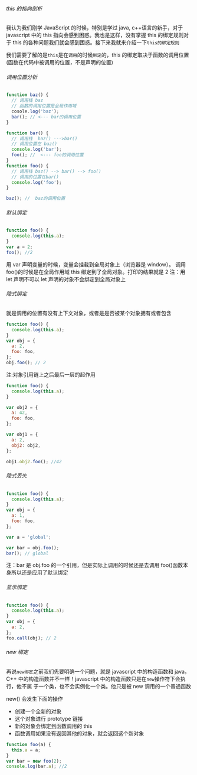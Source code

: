 ###### this 的指向剖析

我认为我们刚学 JavaScript 的时候，特别是学过 java, c++语言的新手，对于 javascript 中的 this 指向会感到困惑。我也是这样，没有掌握 this 的绑定规则对于 this 的各种问题我们就会感到困惑。接下来我就来介绍一下`this的绑定规则`

我们需要了解的是`this`是在`调用`的时候`绑定`的，this 的绑定取决于函数的调用位置(函数在代码中被调用的位置，不是声明的位置)

###### 调用位置分析

```javascript
function baz() {
  // 调用栈 baz
  // 函数的调用位置是全局作用域
  cosole.log('baz');
  bar(); // <--- bar的调用位置
}

function bar() {
  // 调用栈  baz() --->bar()
  // 调用位置在 baz()
  console.log('bar');
  foo(); //  <--- foo的调用位置
}
function foo() {
  // 调用栈 baz() --> bar() --> foo()
  // 调用的位置在bar()
  console.log('foo');
}

baz(); //  baz的调用位置
```

###### 默认绑定

```javascript
function foo() {
  console.log(this.a);
}
var a = 2;
foo(); //2
```

用 var 声明变量的时候，变量会挂载到全局对象上（浏览器是 window）。
调用 foo()的时候是在全局作用域 this 绑定到了全局对象。打印的结果就是 2
注：用 let 声明不可以 let 声明的对象不会绑定到全局对象上

###### 隐式绑定

就是调用的位置有没有上下文对象，或者是是否被某个对象拥有或者包含

```javascript
function foo() {
  console.log(this.a);
}
var obj = {
  a: 2,
  foo: foo,
};
obj.foo(); // 2
```

注:对象引用链上之后最后一层的起作用

```javascript
function foo() {
  console.log(this.a);
}

var obj2 = {
  a: 42,
  foo: foo,
};

var obj1 = {
  a: 2,
  obj2: obj2,
};

obj1.obj2.foo(); //42
```

###### 隐式丢失

```javascript
function foo() {
  console.log(this.a);
}
var obj = {
  a: 1,
  foo: foo,
};

var a = 'global';

var bar = obj.foo();
bar(); // global
```

注：bar 是 obj.foo 的一个引用，但是实际上调用的时候还是去调用 foo()函数本身所以还是应用了默认绑定

###### 显示绑定

```javascript
function foo() {
  console.log(this.a);
}
var obj = {
  a: 2,
};
foo.call(obj); // 2
```

###### new 绑定

再说`new绑定`之前我们先要明确一个问题，就是 javascript 中的构造函数和 java，C++
中的构造函数并不一样！javascript 中的构造函数只是在`new`操作符下会执行，他不属
于一个类，也不会实例化一个类。他只是被 new 调用的一个普通函数

new() 会发生下面的操作

- 创建一个全新的对象
- 这个对象进行 prototype 链接
- 新的对象会绑定到函数调用的 this
- 函数调用如果没有返回其他的对象，就会返回这个新对象

```javascript
function foo(a) {
  this.a = a;
}
var bar = new foo(2);
console.log(bar.a); //2
```
